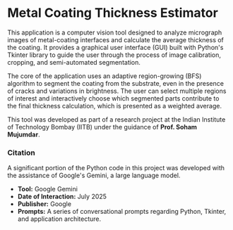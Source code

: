 # Metal Coating Thickness Estimator

This application is a computer vision tool designed to analyze micrograph images of metal-coating interfaces and calculate the average thickness of the coating. It provides a graphical user interface (GUI) built with Python's Tkinter library to guide the user through the process of image calibration, cropping, and semi-automated segmentation.

The core of the application uses an adaptive region-growing (BFS) algorithm to segment the coating from the substrate, even in the presence of cracks and variations in brightness. The user can select multiple regions of interest and interactively choose which segmented parts contribute to the final thickness calculation, which is presented as a weighted average.

This tool was developed as part of a research project at the Indian Institute of Technology Bombay (IITB) under the guidance of **Prof. Soham Mujumdar**.


### Citation
A significant portion of the Python code in this project was developed with the assistance of Google's Gemini, a large language model.
* **Tool:** Google Gemini
* **Date of Interaction:** July 2025
* **Publisher:** Google
* **Prompts:** A series of conversational prompts regarding Python, Tkinter, and application architecture.
